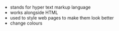 - stands for hyper text markup language
- works alongside HTML
- used to style web pages to make them look better
- change colours 